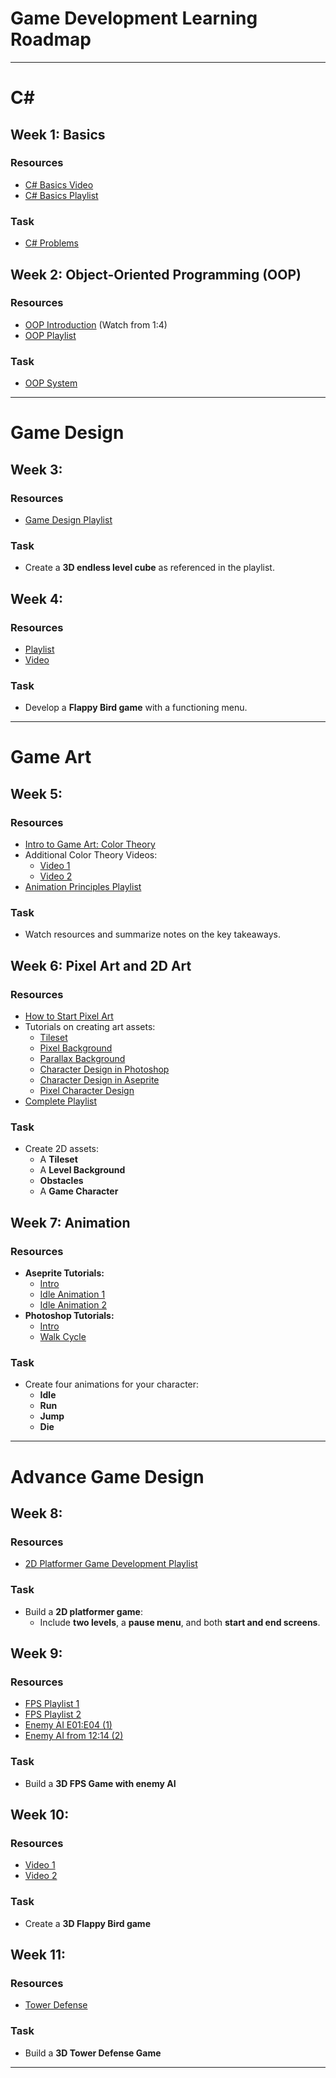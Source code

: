 # Game Development Learning Roadmap


---
# C# 
## Week 1: Basics

### Resources
- [C# Basics Video](https://youtu.be/gfkTfcpWqAY?si=BMcD4I8HoMYzHfLX)
- [C# Basics Playlist](https://youtu.be/pSiIHe2uZ2w?si=U52PBzzwdkdZIKd1)

### Task
- [C# Problems](https://drive.google.com/file/d/1vq_-dLM8OHch2ze-ALMiYHCZ7tdqICHc/view?usp=sharing)


## Week 2: Object-Oriented Programming (OOP)

### Resources
- [OOP Introduction](https://youtu.be/fK2lLVqc8UY?si=V7OOS52Wyn-fljLl) (Watch from 1:4)
- [OOP Playlist](https://youtube.com/playlist?list=PLnzqK5HvcpwQfXeFaGHRYQfyQrJjOy43u&si=QaFo5RSJhuSVctnY)

### Task
- [OOP System](https://drive.google.com/file/d/1oJ-Ya5HF26yYf1ktg_2a3HrzZa-X1GO6/view?usp=sharing)

---
# Game Design

## Week 3:

### Resources
- [Game Design Playlist](https://youtube.com/playlist?list=PLPV2KyIb3jR53Jce9hP7G5xC4O9AgnOuL&si=xyNPnm7WUXP33EES)

### Task
- Create a **3D endless level cube** as referenced in the playlist.


## Week 4:

### Resources
- [Playlist](https://youtube.com/playlist?list=PLX2vGYjWbI0QBJUI5wI3lBTaz85k37dwo&si=0VGt7KwvlHJba9n1)
- [Video](https://youtu.be/ihvBiJ1oC9U?si=ZxQHLSUvtCE-vyMo)

### Task
- Develop a **Flappy Bird game** with a functioning menu.

---
# Game Art
## Week 5: 

### Resources
- [Intro to Game Art: Color Theory](https://youtu.be/NBg3GjrcMF4?si=5cGCaFSYa40WJhro)
- Additional Color Theory Videos:
  - [Video 1](https://youtu.be/BMIa1LyWPAo?si=PiPZKXCsfibzSWwC)
  - [Video 2](https://youtu.be/YeI6Wqn4I78?si=cxP102x4XK3bQDBC)
- [Animation Principles Playlist](https://youtube.com/playlist?list=PL-bOh8btec4CXd2ya1NmSKpi92U_l6ZJd&si=bdcol0vJCPWcQuig)

### Task
- Watch resources and summarize notes on the key takeaways.


## Week 6: Pixel Art and 2D Art

### Resources
- [How to Start Pixel Art](https://youtu.be/WUlgvNe4BLU?si=MKhXb1ypPEzMgHpP)
- Tutorials on creating art assets:
  - [Tileset](https://youtu.be/btnH0x7_1g8?si=gd_xo5D2A_GuahKZ)
  - [Pixel Background](https://youtu.be/OsRqXyE3rOI?si=XPhchO3WnfyM3Ui9)
  - [Parallax Background](https://youtu.be/7_qw0tWR3yk?si=aWWEu0rUUmNSNF5N)
  - [Character Design in Photoshop](https://youtu.be/rLdA4Amea7Y?si=TDDAeaeVY4cDP35j)
  - [Character Design in Aseprite](https://youtu.be/UPAHMyN9YeQ?si=jfolKIMtEtNF_xw9)
  - [Pixel Character Design](https://youtu.be/vXm5VjZA4Ys?si=ThwAKLGzSugsLx6X)
- [Complete Playlist](https://youtube.com/playlist?list=PLR3Ra9cf8aV06i2jKmgKvcYVHI86-4K_b&si=0u6zQUwffX3gwqBN)

### Task
- Create 2D assets:
  - A **Tileset**
  - A **Level Background**
  - **Obstacles**
  - A **Game Character**


## Week 7: Animation

### Resources
- **Aseprite Tutorials:**
  - [Intro](https://youtu.be/N4Z4MdZ1KWY?si=Fhm3nuAhN22GuEVG)
  - [Idle Animation 1](https://youtu.be/zqOv4wyKOQw?si=GxHhlSQbOdq2HDI6)
  - [Idle Animation 2](https://youtu.be/vs-ierVdE7I?si=s-13irRvkMl1ot-F)
- **Photoshop Tutorials:**
  - [Intro](https://youtu.be/jdnCOlATb-c?si=5lxKGS2SarL54AAv)
  - [Walk Cycle](https://youtu.be/7T6yOk5n-zk?si=4kkwOYaW2Zzvk7N6)

### Task
- Create four animations for your character:
  - **Idle**
  - **Run**
  - **Jump**
  - **Die**

---
# Advance Game Design
## Week 8: 

### Resources
- [2D Platformer Game Development Playlist](https://youtube.com/playlist?list=PLrnPJCHvNZuCVTz6lvhR81nnaf1a-b67U&si=Iki9KVUKtawZVIPy)

### Task
- Build a **2D platformer game**:
  - Include **two levels**, a **pause menu**, and both **start and end screens**.

## Week 9: 

### Resources
- [FPS Playlist 1](https://youtube.com/playlist?list=PLPV2KyIb3jR7dFbE2UQYu7QWMdUgDnlnk&si=W150KeKdbJwUAt25)
- [FPS Playlist 2](https://youtube.com/playlist?list=PLGUw8UNswJEOv8c5ZcoHarbON6mIEUFBC&si=fNMIzyalkrqS9F8I)
- [Enemy AI E01:E04 (1)](https://youtube.com/playlist?list=PL0WgRP7BtOewNtJdJNE-YjlpcU-wl1lAi&si=e4mZxX4EdupRrxnj)
- [Enemy AI from 12:14 (2)](https://youtube.com/playlist?list=PL0WgRP7BtOexM4HPofmi9ta9TlQr77J12&si=YwuSecrhjcePfUXM)

### Task
-  Build a **3D FPS Game with enemy AI**
  
## Week 10: 

### Resources
- [Video 1](https://youtu.be/BXc11tl2YtI?si=qXlP6Z19rUpd9Jl8)
- [Video 2](https://youtu.be/3pBuqncIg5k?si=sN1YtnG-Z7r-ua4K)
 
### Task
-  Create a **3D Flappy Bird game**

## Week 11: 

### Resources
- [Tower Defense](https://youtube.com/playlist?list=PLPV2KyIb3jR4u5jX8za5iU1cqnQPmbzG0&si=-Oq5ma6Q1UB1slxm)
 
### Task
-  Build a **3D Tower Defense Game**

---

